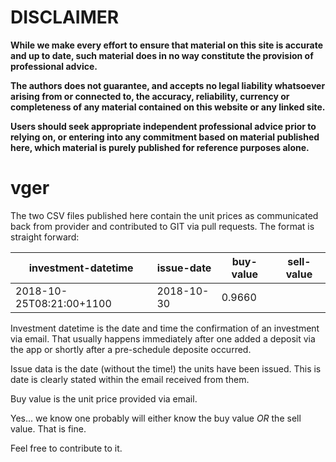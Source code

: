 # DISCLAIMER

**While we make every effort to ensure that material on this site is accurate 
and up to date, such material does in no way constitute the provision of 
professional advice.**

**The authors does not guarantee, and accepts no legal liability whatsoever 
arising from or connected to, the accuracy, reliability, currency or 
completeness of any material contained on this website or any linked site.**

**Users should seek appropriate independent professional advice prior to 
relying on, or entering into any commitment based on material published 
here, which material is purely published for reference purposes alone.**

# vger

The two CSV files published here contain the unit prices as communicated
back from provider and contributed to GIT via pull requests. The format is 
straight forward:

|  investment-datetime   | issue-date | buy-value | sell-value |
|  -------------------   | ---------- | --------- | ---------- |
|2018-10-25T08:21:00+1100| 2018-10-30 |   0.9660  |            |

Investment datetime is the date and time the confirmation of an investment
via email. That usually happens immediately after one added a deposit via 
the app or shortly after a pre-schedule deposite occurred.

Issue data is the date (without the time!) the units have been issued. 
This is date is clearly stated within the email received from them.

Buy value is the unit price provided via email.

Yes... we know one probably will either know the buy value *OR* the sell
value. That is fine.

Feel free to contribute to it.
